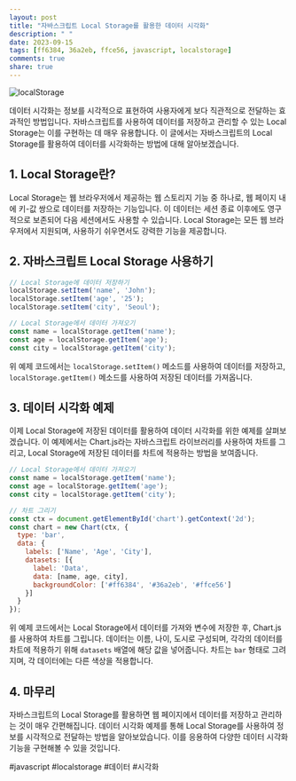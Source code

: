 ```yaml
---
layout: post
title: "자바스크립트 Local Storage를 활용한 데이터 시각화"
description: " "
date: 2023-09-15
tags: [ff6384, 36a2eb, ffce56, javascript, localstorage]
comments: true
share: true
---
```


![localStorage](https://example.com/localstorage.jpg)

데이터 시각화는 정보를 시각적으로 표현하여 사용자에게 보다 직관적으로 전달하는 효과적인 방법입니다. 자바스크립트를 사용하여 데이터를 저장하고 관리할 수 있는 Local Storage는 이를 구현하는 데 매우 유용합니다. 이 글에서는 자바스크립트의 Local Storage를 활용하여 데이터를 시각화하는 방법에 대해 알아보겠습니다.

## 1. Local Storage란?

Local Storage는 웹 브라우저에서 제공하는 웹 스토리지 기능 중 하나로, 웹 페이지 내에 키-값 쌍으로 데이터를 저장하는 기능입니다. 이 데이터는 세션 종료 이후에도 영구적으로 보존되어 다음 세션에서도 사용할 수 있습니다. Local Storage는 모든 웹 브라우저에서 지원되며, 사용하기 쉬우면서도 강력한 기능을 제공합니다.

## 2. 자바스크립트 Local Storage 사용하기

```javascript
// Local Storage에 데이터 저장하기
localStorage.setItem('name', 'John');
localStorage.setItem('age', '25');
localStorage.setItem('city', 'Seoul');

// Local Storage에서 데이터 가져오기
const name = localStorage.getItem('name');
const age = localStorage.getItem('age');
const city = localStorage.getItem('city');
```

위 예제 코드에서는 `localStorage.setItem()` 메소드를 사용하여 데이터를 저장하고, `localStorage.getItem()` 메소드를 사용하여 저장된 데이터를 가져옵니다. 

## 3. 데이터 시각화 예제

이제 Local Storage에 저장된 데이터를 활용하여 데이터 시각화를 위한 예제를 살펴보겠습니다. 이 예제에서는 Chart.js라는 자바스크립트 라이브러리를 사용하여 차트를 그리고, Local Storage에 저장된 데이터를 차트에 적용하는 방법을 보여줍니다.

```javascript
// Local Storage에서 데이터 가져오기
const name = localStorage.getItem('name');
const age = localStorage.getItem('age');
const city = localStorage.getItem('city');

// 차트 그리기
const ctx = document.getElementById('chart').getContext('2d');
const chart = new Chart(ctx, {
  type: 'bar',
  data: {
    labels: ['Name', 'Age', 'City'],
    datasets: [{
      label: 'Data',
      data: [name, age, city],
      backgroundColor: ['#ff6384', '#36a2eb', '#ffce56']
    }]
  }
});
```

위 예제 코드에서는 Local Storage에서 데이터를 가져와 변수에 저장한 후, Chart.js를 사용하여 차트를 그립니다. 데이터는 이름, 나이, 도시로 구성되며, 각각의 데이터를 차트에 적용하기 위해 `datasets` 배열에 해당 값을 넣어줍니다. 차트는 `bar` 형태로 그려지며, 각 데이터에는 다른 색상을 적용합니다.

## 4. 마무리

자바스크립트의 Local Storage를 활용하면 웹 페이지에서 데이터를 저장하고 관리하는 것이 매우 간편해집니다. 데이터 시각화 예제를 통해 Local Storage를 사용하여 정보를 시각적으로 전달하는 방법을 알아보았습니다. 이를 응용하여 다양한 데이터 시각화 기능을 구현해볼 수 있을 것입니다.

#javascript #localstorage #데이터 #시각화